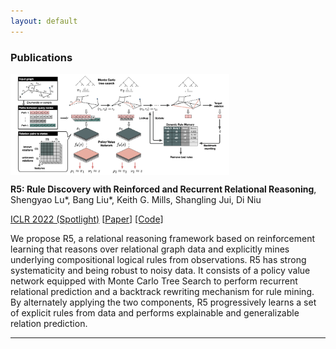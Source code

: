 ```yaml
---
layout: default
---
```


### Publications
<img align="center" src="https://github.com/sluxsr/sluxsr.github.io/blob/master/pics/r5_overview.png?raw=true" width="350">

**R5: Rule Discovery with Reinforced and Recurrent Relational Reasoning**, Shengyao Lu*, Bang Liu*, Keith G. Mills, Shangling Jui, Di Niu 

[ICLR 2022 (Spotlight)](https://openreview.net/forum?id=2eXhNpHeW6E) [[Paper](https://arxiv.org/abs/2205.06454)] [[Code]](https://github.com/sluxsr/r5_graph_reasoning) 

We propose R5, a relational reasoning framework based on reinforcement learning that reasons over relational graph data and explicitly mines underlying compositional logical rules from observations. R5 has strong systematicity and being robust to noisy data. It consists of a policy value network equipped with Monte Carlo Tree Search to perform recurrent relational prediction and a backtrack rewriting mechanism for rule mining. By alternately applying the two components, R5 progressively learns a set of explicit rules from data and performs explainable and generalizable relation prediction. 

- - -
